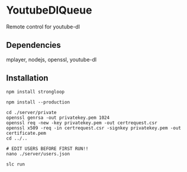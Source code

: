 # YoutubeDlQueue

Remote control for youtube-dl


## Dependencies

mplayer, nodejs, openssl, youtube-dl


## Installation

    npm install strongloop

    npm install --production

    cd ./server/private
    openssl genrsa -out privatekey.pem 1024
    openssl req -new -key privatekey.pem -out certrequest.csr
    openssl x509 -req -in certrequest.csr -signkey privatekey.pem -out certificate.pem
    cd ../..

    # EDIT USERS BEFORE FIRST RUN!!
    nano ./server/users.json

    slc run
